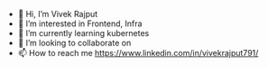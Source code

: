 - 👋 Hi, I’m Vivek Rajput
- 👀 I’m interested in Frontend, Infra
- 🌱 I’m currently learning kubernetes
- 💞️ I’m looking to collaborate on 
- 📫 How to reach me https://www.linkedin.com/in/vivekrajput791/

<!---
vivekrajput94/vivekrajput94 is a ✨ special ✨ repository because its `README.md` (this file) appears on your GitHub profile.
You can click the Preview link to take a look at your changes.
--->
